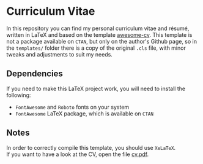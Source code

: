 # Curriculum Vitae
In this repository you can find my personal curriculum vitae and résumé, 
written in LaTeX and based on the template [awesome-cv](https://github.com/posquit0/Awesome-CV). 
This template is not a package available on `CTAN`, but only on the author's Github page, so in the
`templates/` folder there is a copy of the original `.cls` file, with minor tweaks and adjustments to suit my needs.

## Dependencies
If you need to make this LaTeX project work, you will need to install the following:
* `FontAwesome` and `Roboto` fonts on your system
* `FontAwesome` LaTeX package, which is available on `CTAN`

## Notes
In order to correctly compile this template, you should use `XeLaTeX`.\
If you want to have a look at the CV, open the file [cv.pdf](cv.pdf).
